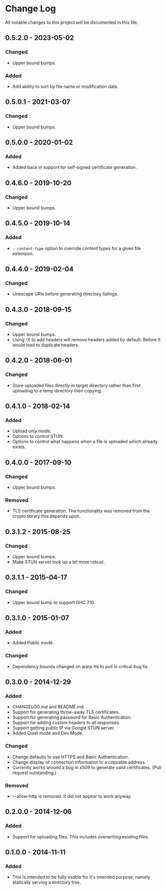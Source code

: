 # Change Log
All notable changes to this project will be documented in this file.

## 0.5.2.0 - 2023-05-02
### Changed
- Upper bound bumps.

### Added
- Add ability to sort by file name or modification date.

## 0.5.0.1 - 2021-03-07
### Changed
- Upper bound bumps.

## 0.5.0.0 - 2020-01-02
### Added
- Added back in support for self-signed certificate generation.

## 0.4.6.0 - 2019-10-20
### Changed
- Upper bound bumps.

## 0.4.5.0 - 2019-10-14
### Added
- `--content-type` option to override content types for a given file extension.

## 0.4.4.0 - 2019-02-04
### Changed
- Unescape URIs before generating directory listings.

## 0.4.3.0 - 2018-09-15
### Changed
- Upper bound bumps.
- Using -X to add headers will remove headers added by default. Before it would lead to duplicate headers.

## 0.4.2.0 - 2018-06-01
### Changed
- Store uploaded files directly in target directory rather than first uploading to a temp directory then copying.

## 0.4.1.0 - 2018-02-14
### Added
- Upload only mode.
- Options to control STUN.
- Options to control what happens when a file is uploaded which already exists.

## 0.4.0.0 - 2017-09-10
### Changed
- Upper bound bumps.
### Removed
- TLS certificate generation. The functionality was removed from the crypto library this depends upon.

## 0.3.1.2 - 2015-08-25
### Changed
- Upper bound bumps.
- Make STUN server look up a bit more robust.

## 0.3.1.1 - 2015-04-17
### Changed
- Upper bound bump to support GHC 7.10.

## 0.3.1.0 - 2015-01-07
### Added
- Added Public mode.

### Changed
- Dependency bounds changed on warp-tls to pull in critical bug fix.

## 0.3.0.0 - 2014-12-29
### Added
- CHANGELOG.md and README.md
- Support for generating throw-away TLS certificates.
- Support for generating password for Basic Authentication.
- Support for adding custom headers to all responses.
- Support getting public IP via Google STUN server.
- Added Quiet mode and Dev Mode.

### Changed
- Change defaults to use HTTPS and Basic Authentication.
- Change display of connection information to a copyable address.
- Currently works around a bug in x509 to generate valid certificates.  (Pull request outstanding.)

### Removed
- \-\-allow\-http is removed.  It did not appear to work anyway.

## 0.2.0.0 - 2014-12-06
### Added
- Support for uploading files.  This includes overwriting existing files.

## 0.1.0.0 - 2014-11-11
### Added
- This is intended to be fully usable for it's intended purpose, namely statically serving
a directory tree.
